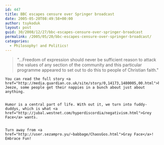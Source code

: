 ```yaml
---
id: 447
title: BBC escapes censure over Springer broadcast
date: 2005-05-20T08:49:58+00:00
author: tsykoduk
layout: post
guid: 30/2008/12/27/bbc-escapes-censure-over-springer-broadcast
permalink: /2005/05/20/bbc-escapes-censure-over-springer-broadcast/
categories:
  - Philosophy! and Politics!
---
```

<blockquote>"...Freedom of expression should never be sufficient reason to attack the values of any section of the community and this particular programme appeared to set out to do this to people of Christian faith."</blockquote>

	You can read the full story <a href="http://media.guardian.co.uk/site/story/0,14173,1480005,00.html">here</a>. Jeeze, some people get their nappies in a bunch about just about anything.


	Humor is a central part of life. With out it, we turn into fuddy-duddys, which is what <a href="http://jubal.westnet.com/hyperdiscordia/negativism.html">Grey Face</a> wants.


	Turn away from <a href="http://user.sezampro.yu/~babbage/ChaosGos.html">Gray Face</a>! Embrace Fun!